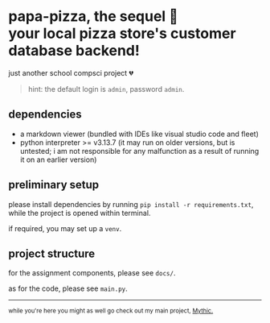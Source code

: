 <h1>
    papa-pizza, the sequel 🍕
    <br>
    your local pizza store's customer database backend!
</h1>

just another school compsci project 💔

> hint: the default login is `admin`, password `admin`.

## dependencies
* a markdown viewer (bundled with IDEs like visual studio code and fleet)
* python interpreter >= v3.13.7 (it may run on older versions, but is untested; i am not responsible for any malfunction as a result of running it on an earlier version)

## preliminary setup
please install dependencies by running `pip install -r requirements.txt`, while the project is opened within terminal.

if required, you may set up a `venv`.

## project structure
for the assignment components, please see `docs/`.

as for the code, please see `main.py`.

---

<sub>
while you're here you might as well go check out my main project, <a href="https://getmythic.app/">Mythic.</a>
</sub>
